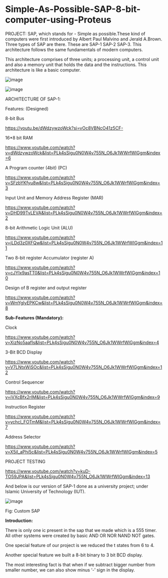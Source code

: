 # Simple-As-Possible-SAP-8-bit-computer-using-Proteus



PROJECT:
SAP, which stands for - Simple as possible.These kind of computers were first introduced by Albert Paul Malvino and Jerald A.Brown. Three types of SAP are there. These are SAP-1 SAP-2 SAP-3. This architecture follows the same fundamentals of modern computers.

This architecture comprises of three units; a processing unit, a control unit and also a memory unit that holds the data and the instructions. This architecture is like a basic computer.

![image](https://github.com/touhidulislam1999/Simple-As-Possible-SAP-8-bit-computer-using-Proteus/assets/97190512/f910d98d-06e7-4b29-bac1-4e57aa433802)


![image](https://github.com/touhidulislam1999/Simple-As-Possible-SAP-8-bit-computer-using-Proteus/assets/97190512/268ab5d8-e902-4273-97a8-48fa027e5fe2)



ARCHITECTURE OF SAP-1:

Features: (Designed)

8-bit Bus

https://youtu.be/dWdzywzoWck?si=vOc8VBNcO41z5CF-


16*8 bit RAM

https://www.youtube.com/watch?v=dWdzywzoWck&list=PLk4sSigu0N0W4v755N_O6Jk1WWrfWIGgm&index=6


A Program counter (4bit) (PC)

https://www.youtube.com/watch?v=SFzbYKfyu8w&list=PLk4sSigu0N0W4v755N_O6Jk1WWrfWIGgm&index=3


Input Unit and Memory Address Register (MAR)

https://www.youtube.com/watch?v=DHD99TvLEVA&list=PLk4sSigu0N0W4v755N_O6Jk1WWrfWIGgm&index=2


8-bit Arithmetic Logic Unit (ALU)

https://www.youtube.com/watch?v=jLDd3z0XFQw&list=PLk4sSigu0N0W4v755N_O6Jk1WWrfWIGgm&index=11


Two 8-bit register Accumulator (register A)

https://www.youtube.com/watch?v=cJYIx9asTT0&list=PLk4sSigu0N0W4v755N_O6Jk1WWrfWIGgm&index=10


Design of B register and output register 

https://www.youtube.com/watch?v=WmYglyEPKCw&list=PLk4sSigu0N0W4v755N_O6Jk1WWrfWIGgm&index=8


**Sub-Features (Mandatory):**



Clock

https://www.youtube.com/watch?v=XizNo5aafIs&list=PLk4sSigu0N0W4v755N_O6Jk1WWrfWIGgm&index=4


3-Bit BCD Display

https://www.youtube.com/watch?v=V7LNtxWiSOc&list=PLk4sSigu0N0W4v755N_O6Jk1WWrfWIGgm&index=12


Control Sequencer

https://www.youtube.com/watch?v=iVXcBfx2rIM&list=PLk4sSigu0N0W4v755N_O6Jk1WWrfWIGgm&index=9


Instruction Register

https://www.youtube.com/watch?v=ychcl_FOTmM&list=PLk4sSigu0N0W4v755N_O6Jk1WWrfWIGgm&index=7


Address Selector

https://www.youtube.com/watch?v=X5iI_aPhi5c&list=PLk4sSigu0N0W4v755N_O6Jk1WWrfWIGgm&index=5



PROJECT TESTING

https://www.youtube.com/watch?v=kuD-TO59JPA&list=PLk4sSigu0N0W4v755N_O6Jk1WWrfWIGgm&index=13


And below is our version of SAP-1 done as a university project; under Islamic University of Technology (IUT). 


![image](https://github.com/touhidulislam1999/Simple-As-Possible-SAP-8-bit-computer-using-Proteus/assets/97190512/f249a9df-d2e8-412b-b63b-1a6185b33dc6)


Fig: Custom SAP 

**Introduction:**

There is only one ic present in the sap that we made which is a 555 timer. All other systems were created by basic AND OR NOR NAND NOT gates.

One special feature of our project is we reduced the t states from 6 to 4.

Another special feature we built a 8-bit binary to 3 bit BCD display.

The most interesting fact is that when if we subtract bigger number from smaller number, we can also show minus ‘-’ sign in the display.


